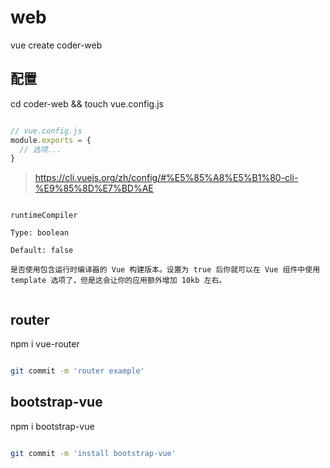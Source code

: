 # web

vue create coder-web

## 配置

cd coder-web && touch vue.config.js

```js

// vue.config.js
module.exports = {
  // 选项...
}

```

> https://cli.vuejs.org/zh/config/#%E5%85%A8%E5%B1%80-cli-%E9%85%8D%E7%BD%AE

```text

runtimeCompiler

Type: boolean

Default: false

是否使用包含运行时编译器的 Vue 构建版本。设置为 true 后你就可以在 Vue 组件中使用 template 选项了，但是这会让你的应用额外增加 10kb 左右。


```

## router

npm i vue-router

```bash

git commit -m 'router example'

```

## bootstrap-vue

npm i bootstrap-vue

```bash

git commit -m 'install bootstrap-vue'

```

